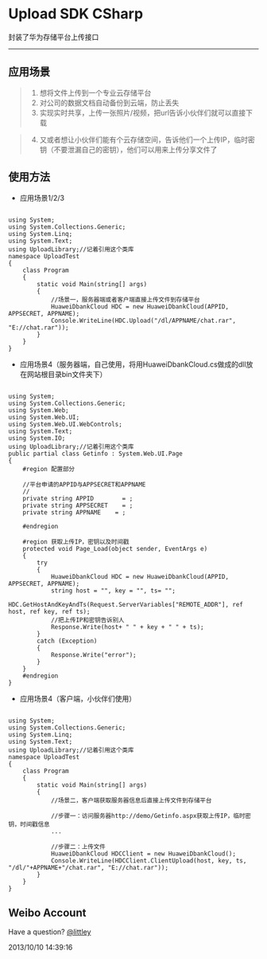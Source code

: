 Upload SDK CSharp
=====================
封装了华为存储平台上传接口
* * *

应用场景
-----------
> 1. 想将文件上传到一个专业云存储平台
> 2. 对公司的数据文档自动备份到云端，防止丢失
> 3. 实现实时共享，上传一张照片/视频，把url告诉小伙伴们就可以直接下载

> 4. 又或者想让小伙伴们能有个云存储空间，告诉他们一个上传IP，临时密钥（不要泄漏自己的密钥），他们可以用来上传分享文件了

使用方法
----------

*	应用场景1/2/3
<pre><code>
using System;
using System.Collections.Generic;
using System.Linq;
using System.Text;
using UploadLibrary;//记着引用这个类库
namespace UploadTest
{
	class Program
	{
		static void Main(string[] args)
		{
			//场景一，服务器端或者客户端直接上传文件到存储平台
			HuaweiDbankCloud HDC = new HuaweiDbankCloud(APPID, APPSECRET, APPNAME);
			Console.WriteLine(HDC.Upload("/dl/APPNAME/chat.rar", "E://chat.rar"));
		}
	}
}
</code></pre>

*   应用场景4（服务器端，自己使用，将用HuaweiDbankCloud.cs做成的dll放在网站根目录bin文件夹下）
<pre><code>
using System;
using System.Collections.Generic;
using System.Web;
using System.Web.UI;
using System.Web.UI.WebControls;
using System.Text;
using System.IO;
using UploadLibrary;//记着引用这个类库
public partial class Getinfo : System.Web.UI.Page
{
	#region 配置部分

	//平台申请的APPID与APPSECRET和APPNAME
	//
	private string APPID		= ;
	private string APPSECRET	= ;
	private string APPNAME	  = ;

	#endregion

	#region 获取上传IP，密钥以及时间戳
	protected void Page_Load(object sender, EventArgs e)
	{
		try
		{
			HuaweiDbankCloud HDC = new HuaweiDbankCloud(APPID, APPSECRET, APPNAME);
			string host = "", key = "", ts= "";
			HDC.GetHostAndKeyAndTs(Request.ServerVariables["REMOTE_ADDR"], ref host, ref key, ref ts);
			//把上传IP和密钥告诉别人
			Response.Write(host+ " " + key + " " + ts);
		}
		catch (Exception)
		{
			Response.Write("error");
		}
	}
	#endregion
}
</code></pre>

*   应用场景4（客户端，小伙伴们使用）
<pre><code>
using System;
using System.Collections.Generic;
using System.Linq;
using System.Text;
using UploadLibrary;//记着引用这个类库
namespace UploadTest
{
	class Program
	{
		static void Main(string[] args)
		{
			//场景二，客户端获取服务器信息后直接上传文件到存储平台
			
			//步骤一：访问服务器http://demo/Getinfo.aspx获取上传IP，临时密钥，时间戳信息
			...
			
			//步骤二：上传文件
			HuaweiDbankCloud HDCClient = new HuaweiDbankCloud();
			Console.WriteLine(HDCClient.ClientUpload(host, key, ts, "/dl/"+APPNAME+"/chat.rar", "E://chat.rar"));
		}
	}
}
</code></pre>

Weibo Account
-------------

Have a question? [@littley](http://weibo.com/littley)

2013/10/10 14:39:16 

